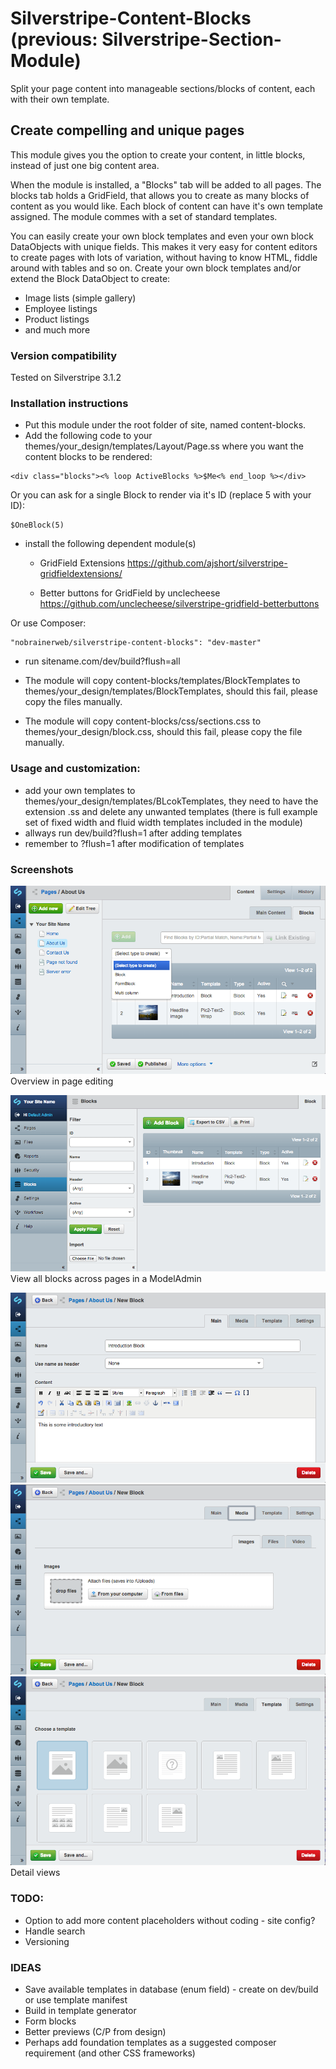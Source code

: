 Silverstripe-Content-Blocks (previous: Silverstripe-Section-Module)
===========================

Split your page content into manageable sections/blocks of content, each with their own template.

## Create compelling and unique pages ##
This module gives you the option to create your content, in little blocks, instead of just one big content area.

When the module is installed, a "Blocks" tab will be added to all pages. The blocks tab holds a GridField, that allows you to create as many blocks of content as you would like.
Each block of content can have it's own template assigned. The module commes with a set of standard templates.

You can easily create your own block templates and even your own block DataObjects with unique fields. This makes it very easy for content editors to create pages with lots of variation, without having to know HTML, fiddle around with tables and so on.
Create your own block templates and/or extend the Block DataObject to create:
- Image lists (simple gallery)
- Employee listings
- Product listings
- and much more

### Version compatibility ###
Tested on Silverstripe 3.1.2

### Installation instructions ###

- Put this module under the root folder of site, named content-blocks.
- Add the following code to your themes/your_design/templates/Layout/Page.ss where you want the content blocks to be rendered:
```
<div class="blocks"><% loop ActiveBlocks %>$Me<% end_loop %></div>
```

Or you can ask for a single Block to render via it's ID (replace 5 with your ID):
```
$OneBlock(5)
```

- install the following dependent module(s)
	- GridField Extensions
	https://github.com/ajshort/silverstripe-gridfieldextensions/
	
	- Better buttons for GridField by unclecheese
	https://github.com/unclecheese/silverstripe-gridfield-betterbuttons
	
Or use Composer:
```
"nobrainerweb/silverstripe-content-blocks": "dev-master"
```

- run sitename.com/dev/build?flush=all

- The module will copy content-blocks/templates/BlockTemplates to themes/your_design/templates/BlockTemplates, should this fail, please copy the files manually.
- The module will copy content-blocks/css/sections.css to themes/your_design/block.css, should this fail, please copy the file manually.

### Usage and customization: ###
- add your own templates to themes/your_design/templates/BLcokTemplates, they need to have the extension .ss and delete any unwanted templates (there is full example set of fixed width and fluid width templates included in the module)
- allways run dev/build?flush=1 after adding templates
- remember to ?flush=1 after modification of templates

### Screenshots

![Overview](docs/images/overview.png)
Overview in page editing

![modeladmin](docs/images/modeladmin.png)
View all blocks across pages in a ModelAdmin

![](docs/images/detail_main.png)
![](docs/images/detail_media.png)
![](docs/images/detail_template.png)
Detail views

### TODO: ###
- Option to add more content placeholders without coding - site config?
- Handle search
- Versioning

### IDEAS ###
- Save available templates in database (enum field) - create on dev/build or use template manifest
- Build in template generator
- Form blocks
- Better previews (C/P from design)
- Perhaps add foundation templates as a suggested composer requirement (and other CSS frameworks)
